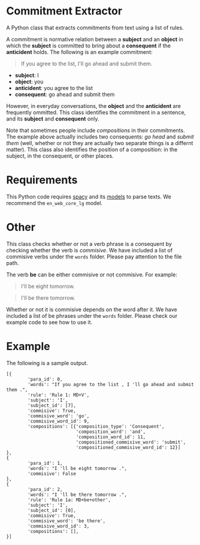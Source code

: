 # Commitment Extractor
A Python class that extracts commitments from text using a list of rules. 

A commitment is normative relation between a **subject** and an **object** in which the **subject** is committed to bring about 
a **consequent** if the **anticident** holds. The following is an example commitment:

> If you agree to the list, I'll go ahead and submit them.

- **subject**: I
- **object**: you
- **anticident**: you agree to the list
- **consequent**: go ahead and submit them

However, in everyday conversations, the **object** and the **anticident** are frequently ommitted. This class identifies 
the commitment in a sentence, and its **subject** and **consequent** only. 

Note that sometimes people include *compositions* in their commitments. The example above actually includes two consequents:
*go head* and *submit them* (well, whether or not they are actually two separate things is a differnt matter). This class 
also identifies the position of a composition: in the subject, in the consequent, or other places. 

# Requirements
This Python code requires [spacy](https://spacy.io/) and its [models](https://spacy.io/models) to parse texts. We recommend 
the `en_web_core_lg` model. 

# Other
This class checks whether or not a verb phrase is a consequent by checking whether the verb is *commisive*. We have included 
a list of commisive verbs under the `words` folder. Please pay attention to the file path. 

The verb **be** can be either commisive or not commisive. For example:

> I'll be eight tomorrow.

> I'll be there tomorrow.

Whether or not it is commisive depends on the word after it. We have included a list of be phrases under the `words` folder. 
Please check our example code to see how to use it. 

# Example

The following is a sample output. 

```
[{       
        'para_id': 0,
        'words': "If you agree to the list , I 'll go ahead and submit them .",
        'rule': 'Rule 1: MD+V',
        'subject': 'I',
        'subject_id': [7],
        'commisive': True,
        'commisive_word': 'go',
        'commisive_word_id': 9,
        'compositions': [{'composition_type': 'Consequent',
                          'composition_word': 'and',
                          'composition_word_id': 11,
                          'compositioned_commisive_word': 'submit',
                          'compositioned_commisive_word_id': 12}]
},
{
        'para_id': 1, 
        'words': "I 'll be eight tomorrow .", 
        'commisive': False
},
{       
        'para_id': 2,
        'words': "I 'll be there tomorrow .",
        'rule': 'Rule 1a: MD+be+other',
        'subject': 'I',
        'subject_id': [0],
        'commisive': True,
        'commisive_word': 'be there',
        'commisive_word_id': 3,
        'compositions': [],
}]
```

